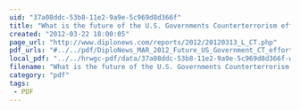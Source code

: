 ```yaml
---
uid: "37a08ddc-53b8-11e2-9a9e-5c969d8d366f"
title: "What is the future of the U.S. Governments Counterterrorism effort?"
created: "2012-03-22 18:00:05"
page_url: "http://www.diplonews.com/reports/2012/20120313_L_CT.php"
pdf_urls: "#../../pdf/DiploNews_MAR_2012_Future_US_Government_CT_effort.pdf"
local_pdf: "../../hrwgc-pdf/data/37a08ddc-53b8-11e2-9a9e-5c969d8d366f-what-is-the-future-of-the-u-s-government-s-counterterrorism-effort.pdf"
filename: "What is the future of the U.S. Governments Counterterrorism effort?.html"
category: "pdf"
tags: 
 - PDF
---
```


